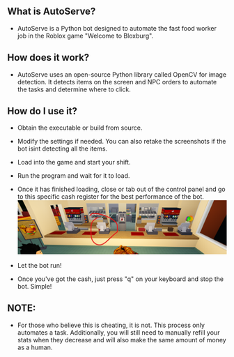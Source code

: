 ## What is AutoServe?
- AutoServe is a Python bot designed to automate the fast food worker job in the Roblox game "Welcome to Bloxburg".

## How does it work?
- AutoServe uses an open-source Python library called OpenCV for image detection. It detects items on the screen and NPC orders to automate the tasks and determine where to click.

## How do I use it?
- Obtain the executable or build from source.
- Modify the settings if needed. You can also retake the screenshots if the bot isint detecting all the items.
- Load into the game and start your shift.

- Run the program and wait for it to load.

- Once it has finished loading, close or tab out of the control panel and go to this specific cash register for the best performance of the bot.
![Cash register location](CashRegisterImage.png)

- Let the bot run!

- Once you've got the cash, just press "q" on your keyboard and stop the bot. Simple!

## NOTE:
- For those who believe this is cheating, it is not. This process only automates a task. Additionally, you will still need to manually refill your stats when they decrease and will also make the same amount of money as a human.